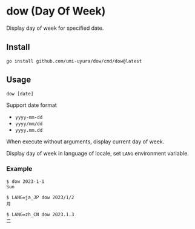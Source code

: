 dow (Day Of Week)
=================

Display day of week for specified date.


Install
-------

```
go install github.com/umi-uyura/dow/cmd/dow@latest
```


Usage
-----

```
dow [date]
```

Support date format

- `yyyy-mm-dd`
- `yyyy/mm/dd`
- `yyyy.mm.dd`

When execute without arguments, display current day of week.

Display day of week in language of locale, set `LANG` environment variable.


### Example

```shell
$ dow 2023-1-1
Sun

$ LANG=ja_JP dow 2023/1/2
月

$ LANG=zh_CN dow 2023.1.3
二
```
